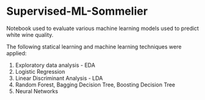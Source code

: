 # Supervised-ML-Sommelier
 Notebook used to evaluate various machine learning models used to predict white wine quality.


The following statical learning and machine learning techniques were applied:

1) Exploratory data analysis - EDA
2) Logistic Regression
3) Linear Discriminant Analysis - LDA
4) Random Forest, Bagging Decision Tree, Boosting Decision Tree
5) Neural Networks
